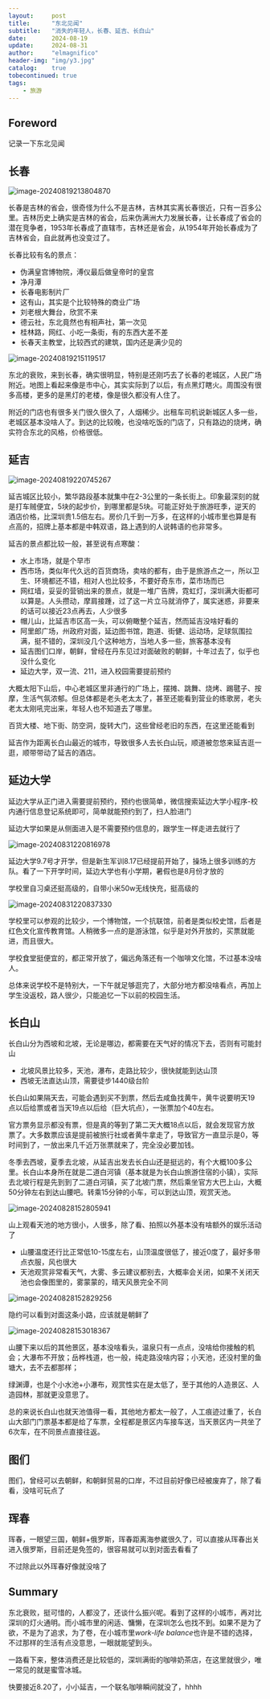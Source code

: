 ```yaml
---
layout:     post
title:      "东北见闻"
subtitle:   "消失的年轻人，长春、延吉、长白山"
date:       2024-08-19
update:     2024-08-31
author:     "elmagnifico"
header-img: "img/y3.jpg"
catalog:    true
tobecontinued: true
tags:
    - 旅游
---
```


## Foreword

记录一下东北见闻



## 长春

![image-20240819213804870](https://img.elmagnifico.tech/static/upload/elmagnifico/image-20240819213804870.png)

长春是吉林的省会，很奇怪为什么不是吉林，吉林其实离长春很近，只有一百多公里。吉林历史上确实是吉林的省会，后来伪满洲大力发展长春，让长春成了省会的潜在竞争者，1953年长春成了直辖市，吉林还是省会，从1954年开始长春成为了吉林省会，自此就再也没变过了。



长春比较有名的景点：

- 伪满皇宫博物院，溥仪最后做皇帝时的皇宫
- 净月潭
- 长春电影制片厂
- 这有山，其实是个比较特殊的商业广场
- 刘老根大舞台，欣赏不来
- 德云社，东北竟然也有相声社，第一次见
- 桂林路，网红、小吃一条街，有的东西大差不差
- 长春天主教堂，比较西式的建筑，国内还是满少见的



![image-20240819215119517](https://img.elmagnifico.tech/static/upload/elmagnifico/image-20240819215119517.png)

东北的衰败，来到长春，确实很明显，特别是还刚巧去了长春的老城区，人民广场附近。地图上看起来像是市中心，其实实际到了以后，有点黑灯瞎火。周围没有很多高楼，更多的是黑灯的老楼，像是很久都没有人住了。



附近的门店也有很多关门很久很久了，人烟稀少。出租车司机说新城区人多一些，老城区基本没啥人了。到达的比较晚，也没啥吃饭的门店了，只有路边的烧烤，确实符合东北的风格，价格很低。



## 延吉

![image-20240819220745267](https://img.elmagnifico.tech/static/upload/elmagnifico/image-20240819220745267.png)

延吉城区比较小，繁华路段基本就集中在2-3公里的一条长街上。印象最深刻的就是打车贼便宜，5块的起步价，到哪里都是5块。可能正好处于旅游旺季，逆天的酒店价格，比深圳贵1.5倍左右。房价几千到一万多，在这样的小城市里也算是有点高的，招牌上基本都是中韩双语，路上遇到的人说韩语的也非常多。



延吉的景点都比较一般，甚至说有点寒酸：

- 水上市场，就是个早市
- 西市场，类似年代久远的百货商场，卖啥的都有，由于是旅游点之一，所以卫生、环境都还不错，相对人也比较多，不要好奇东市，菜市场而已
- 网红墙，妥妥的营销出来的景点，就是一堆广告牌，霓虹灯，深圳满大街都可以算是。人头攒动，摩肩接踵，过了这一片立马就消停了，属实迷惑，非要来的话可以接近23点再去，人少很多
- 帽儿山，比延吉市区高一头，可以俯瞰整个延吉，然而延吉没啥好看的
- 阿里郎广场，州政府对面，延边图书馆，跑道、街健、运动场，足球氛围拉满，挺不错的，深圳没几个这种地方，当地人多一些，旅客基本没有
- 延吉图们口岸，朝鲜，曾经在丹东见过对面破败的朝鲜，十年过去了，似乎也没什么变化
- 延边大学，双一流、211，进入校园需要提前预约



大概太阳下山后，中心老城区里非通行的广场上，摆摊、跳舞、烧烤、踢毽子、按摩，生活气氛浓郁。但总体都是老头老太太了，甚至还能看到营业的练歌房，老头老太太刚吼完出来，年轻人也不知道去了哪里。

百货大楼、地下街、防空洞，旋转大门，这些曾经老旧的东西，在这里还能看到

延吉作为距离长白山最近的城市，导致很多人去长白山玩，顺道被忽悠来延吉逛一逛，顺带带动了延吉的酒店。



## 延边大学

延边大学从正门进入需要提前预约，预约也很简单，微信搜索延边大学小程序-校内通行信息登记系统即可，简单就能预约到了，扫人脸进门

延边大学如果是从侧面进入是不需要预约信息的，跟学生一样走进去就行了

![image-20240831220816978](https://img.elmagnifico.tech/static/upload/elmagnifico/image-20240831220816978.png)

延边大学9.7号才开学，但是新生军训8.17已经提前开始了，操场上很多训练的方队。看了一下开学时间，延边大学也有小学期，暑假也是8月份才放的

学校里自习桌还挺高级的，自带小米50w无线快充，挺高级的

![image-20240831220837330](https://img.elmagnifico.tech/static/upload/elmagnifico/image-20240831220837330.png)

学校里可以参观的比较少，一个博物馆，一个抗联馆，前者是类似校史馆，后者是红色文化宣传教育馆。人稍微多一点的是游泳馆，似乎是对外开放的，买票就能进，而且很大。

学校食堂挺便宜的，都正常开放了，偏远角落还有一个咖啡文化馆，不过基本没啥人。

总体来说学校不是特别大，一下午就足够逛完了，大部分地方都没啥看点，再加上学生没返校，路人很少，只能追忆一下以前的校园生活。



## 长白山

长白山分为西坡和北坡，无论是哪边，都需要在天气好的情况下去，否则有可能封山

- 北坡风景比较多，天池，瀑布，走路比较少，很快就能到达山顶
- 西坡无法直达山顶，需要徒步1440级台阶



长白山如果隔天去，可能会遇到买不到票，然后去咸鱼找黄牛，黄牛说要明天19点以后给票或者当天19点以后给（巨大坑点），一张票加个40左右。

官方票务显示都没有票，但是真的等到了第二天大概18点以后，就会发现官方放票了。大多数票应该是提前被旅行社或者黄牛拿走了，导致官方一直显示是0，等时间到了，一放出来几千近万张票就来了，完全没必要加钱。



冬季去西坡，夏季去北坡，从延吉出发去长白山还是挺远的，有个大概100多公里。长白山本身所在就是二道白河镇（基本就是为长白山旅游住宿的小镇），实际去北坡行程是先到到了二道白河镇，买了北坡门票，然后乘坐官方大巴上山，大概50分钟左右到达山腰吧。转乘15分钟的小车，可以到达山顶，观赏天池。

![image-20240828152805941](https://img.elmagnifico.tech/static/upload/elmagnifico/image-20240828152805941.png)

山上观看天池的地方很小，人很多，除了看、拍照以外基本没有啥额外的娱乐活动了

- 山腰温度还行比正常低10-15度左右，山顶温度很低了，接近0度了，最好多带点衣服，风也很大
- 天池观赏非常看天气，大雾、多云建议都别去，大概率会关闭，如果不关闭天池也会像图里的，雾蒙蒙的，晴天风景完全不同

![image-20240828152829256](https://img.elmagnifico.tech/static/upload/elmagnifico/image-20240828152829256.png)

隐约可以看到对面这条小路，应该就是朝鲜了

![image-20240828153018367](https://img.elmagnifico.tech/static/upload/elmagnifico/image-20240828153018367.png)



山腰下来以后的其他景区，基本没啥看头，温泉只有一点点，没啥给你接触的机会；大瀑布不开放；岳桦栈道，也一般，纯走路没啥内容；小天池，还没村里的鱼塘大，去不去都那样；

绿渊谭，也是个小水池+小瀑布，观赏性实在是太低了，至于其他的人造景区、人造园林，那就更没意思了。



总的来说长白山也就天池值得一看，其他地方都太一般了，人工痕迹过重了，长白山大部门门票基本都是给了车票，全程都是景区内车接车送，当天景区内一共坐了6次车，在不同景点直接往返。



## 图们

图们，曾经可以去朝鲜，和朝鲜贸易的口岸，不过目前好像已经被废弃了，除了看看，没啥可玩点了



## 珲春

珲春，一眼望三国，朝鲜+俄罗斯，珲春距离海参崴很久了，可以直接从珲春出关进入俄罗斯，目前还是免签的，很容易就可以到对面去看看了

不过除此以外珲春好像就没啥了



## Summary

东北衰败，挺可惜的，人都没了，还谈什么振兴呢。看到了这样的小城市，再对比深圳的灯火通明。而小城市里的闲适、慵懒，在深圳怎么也找不到。如果不是为了欲，不是为了追求，为了卷，在小城市里*work-life balance*也许是不错的选择，不过那样的生活有点没意思，一眼就能望到头。



一路看下来，整体消费还是比较低的，深圳满街的咖啡奶茶店，在这里就很少，唯一常见的就是蜜雪冰城。

快要接近8.20了，小小延吉，一个联名咖啡瞬间就没了，hhhh
